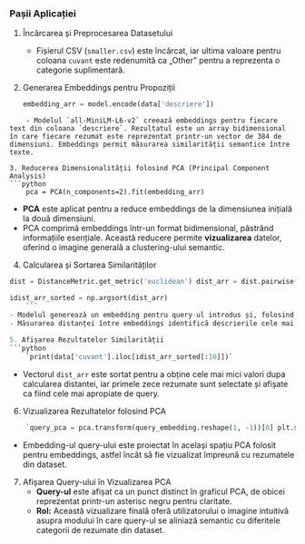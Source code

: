 ### Pașii Aplicației
1.  Încărcarea și Preprocesarea Datasetului
    - Fișierul CSV (`smaller.csv`) este încărcat, iar ultima valoare pentru coloana `cuvant` este redenumită ca „Other” pentru a reprezenta o categorie suplimentară.
    
2.  Generarea Embeddings pentru Propoziții
    ```python
    embedding_arr = model.encode(data['descriere'])
```
    - Modelul `all-MiniLM-L6-v2` creează embeddings pentru fiecare text din coloana `descriere`. Rezultatul este un array bidimensional în care fiecare rezumat este reprezentat printr-un vector de 384 de dimensiuni. Embeddings permit măsurarea similarității semantice între texte.
    
3. Reducerea Dimensionalității folosind PCA (Principal Component Analysis)
```python
    pca = PCA(n_components=2).fit(embedding_arr)
```
  - **PCA** este aplicat pentru a reduce embeddings de la dimensiunea inițială la două dimensiuni.
  - PCA comprimă embeddings într-un format bidimensional, păstrând informațiile esențiale. Această reducere permite **vizualizarea** datelor, oferind o imagine generală a clustering-ului semantic.
    
4.  Calcularea și Sortarea Similarităților
```python
dist = DistanceMetric.get_metric('euclidean') dist_arr = dist.pairwise(embedding_arr, query_embedding.reshape(1, -1)).flatten()

idist_arr_sorted = np.argsort(dist_arr)
    ```
- Modelul generează un embedding pentru query-ul introdus și, folosind **distanța euclidiană**, calculează similaritățile între embedding-ul query-ului și toate embeddings ale rezumatelor.
- Măsurarea distanței între embeddings identifică descrierile cele mai apropiate semantic față de query. Descrierile cu distanța cea mai mică sunt cele mai relevante.
    
5. Afișarea Rezultatelor Similarității
```python
    `print(data['cuvant'].iloc[idist_arr_sorted[:10]])`
```
- Vectorul `dist_arr` este sortat pentru a obține cele mai mici valori dupa calcularea distantei, iar primele zece rezumate sunt selectate și afișate ca fiind cele mai apropiate de query.
    
6.  Vizualizarea Rezultatelor folosind PCA
```python
    `query_pca = pca.transform(query_embedding.reshape(1, -1))[0] plt.scatter(query_pca[0], query_pca[1], c='k', marker='*', s=750, label='query')`
```
- Embedding-ul query-ului este proiectat în același spațiu PCA folosit pentru embeddings, astfel încât să fie vizualizat împreună cu rezumatele din dataset.
    
7. Afișarea Query-ului în Vizualizarea PCA
    - **Query-ul** este afișat ca un punct distinct în graficul PCA, de obicei reprezentat printr-un asterisc negru pentru claritate.
    - **Rol:** Această vizualizare finală oferă utilizatorului o imagine intuitivă asupra modului în care query-ul se aliniază semantic cu diferitele categorii de rezumate din dataset.